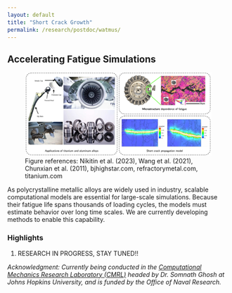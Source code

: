 ```yaml
---
layout: default
title: "Short Crack Growth"
permalink: /research/postdoc/watmus/
---
```

<section class="research-detail"> 

  <h2>Accelerating Fatigue Simulations</h2> 

  <figure class="rd-image"> <img src="/research/postdoc/PostdocOverview.png" alt="Short crack growth study"> 
  <figcaption class="rd-figcap"> Figure references: Nikitin et al. (2023), Wang et al. (2021), Chunxian et al. (2011), bjhighstar.com, refractorymetal.com, titanium.com  </figcaption>
  </figure> 

  <div class="rd-content"> <p> As polycrystalline metallic alloys are widely used in industry, scalable computational models are essential for large-scale simulations. Because their fatigue life spans thousands of loading cycles, the models must estimate behavior over long time scales. We are currently developing methods to enable this capability. </p>


  <h3>Highlights</h3>
  <ol class="rd-highlights">
    <li>RESEARCH IN PROGRESS, STAY TUNED!!</li>
  </ol>

  <p class="rd-ack"><em>
    Acknowledgment: Currently being conducted in the <a href="https://cmrl.jhu.edu/" target="_blank">Computational Mechanics Research Laboratory (CMRL)</a> headed by Dr. Somnath Ghosh at Johns Hopkins University, and is funded by the Office of Naval Research.
  </em></p>

  </div> 
</section>